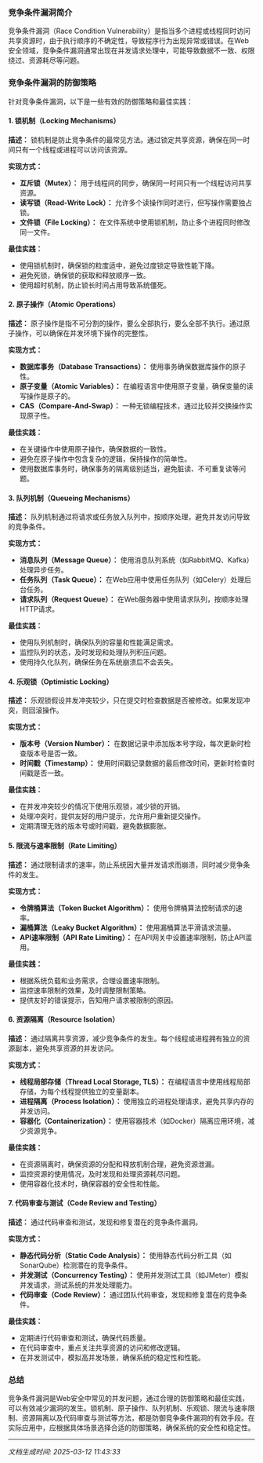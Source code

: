 ### 竞争条件漏洞简介

竞争条件漏洞（Race Condition Vulnerability）是指当多个进程或线程同时访问共享资源时，由于执行顺序的不确定性，导致程序行为出现异常或错误。在Web安全领域，竞争条件漏洞通常出现在并发请求处理中，可能导致数据不一致、权限绕过、资源耗尽等问题。

### 竞争条件漏洞的防御策略

针对竞争条件漏洞，以下是一些有效的防御策略和最佳实践：

#### 1. 锁机制（Locking Mechanisms）

**描述：** 锁机制是防止竞争条件的最常见方法。通过锁定共享资源，确保在同一时间只有一个线程或进程可以访问该资源。

**实现方式：**
- **互斥锁（Mutex）：** 用于线程间的同步，确保同一时间只有一个线程访问共享资源。
- **读写锁（Read-Write Lock）：** 允许多个读操作同时进行，但写操作需要独占锁。
- **文件锁（File Locking）：** 在文件系统中使用锁机制，防止多个进程同时修改同一文件。

**最佳实践：**
- 使用锁机制时，确保锁的粒度适中，避免过度锁定导致性能下降。
- 避免死锁，确保锁的获取和释放顺序一致。
- 使用超时机制，防止锁长时间占用导致系统僵死。

#### 2. 原子操作（Atomic Operations）

**描述：** 原子操作是指不可分割的操作，要么全部执行，要么全部不执行。通过原子操作，可以确保在并发环境下操作的完整性。

**实现方式：**
- **数据库事务（Database Transactions）：** 使用事务确保数据库操作的原子性。
- **原子变量（Atomic Variables）：** 在编程语言中使用原子变量，确保变量的读写操作是原子的。
- **CAS（Compare-And-Swap）：** 一种无锁编程技术，通过比较并交换操作实现原子性。

**最佳实践：**
- 在关键操作中使用原子操作，确保数据的一致性。
- 避免在原子操作中包含复杂的逻辑，保持操作的简单性。
- 使用数据库事务时，确保事务的隔离级别适当，避免脏读、不可重复读等问题。

#### 3. 队列机制（Queueing Mechanisms）

**描述：** 队列机制通过将请求或任务放入队列中，按顺序处理，避免并发访问导致的竞争条件。

**实现方式：**
- **消息队列（Message Queue）：** 使用消息队列系统（如RabbitMQ、Kafka）处理异步任务。
- **任务队列（Task Queue）：** 在Web应用中使用任务队列（如Celery）处理后台任务。
- **请求队列（Request Queue）：** 在Web服务器中使用请求队列，按顺序处理HTTP请求。

**最佳实践：**
- 使用队列机制时，确保队列的容量和性能满足需求。
- 监控队列的状态，及时发现和处理队列积压问题。
- 使用持久化队列，确保任务在系统崩溃后不会丢失。

#### 4. 乐观锁（Optimistic Locking）

**描述：** 乐观锁假设并发冲突较少，只在提交时检查数据是否被修改。如果发现冲突，则回滚操作。

**实现方式：**
- **版本号（Version Number）：** 在数据记录中添加版本号字段，每次更新时检查版本号是否一致。
- **时间戳（Timestamp）：** 使用时间戳记录数据的最后修改时间，更新时检查时间戳是否一致。

**最佳实践：**
- 在并发冲突较少的情况下使用乐观锁，减少锁的开销。
- 处理冲突时，提供友好的用户提示，允许用户重新提交操作。
- 定期清理无效的版本号或时间戳，避免数据膨胀。

#### 5. 限流与速率限制（Rate Limiting）

**描述：** 通过限制请求的速率，防止系统因大量并发请求而崩溃，同时减少竞争条件的发生。

**实现方式：**
- **令牌桶算法（Token Bucket Algorithm）：** 使用令牌桶算法控制请求的速率。
- **漏桶算法（Leaky Bucket Algorithm）：** 使用漏桶算法平滑请求流量。
- **API速率限制（API Rate Limiting）：** 在API网关中设置速率限制，防止API滥用。

**最佳实践：**
- 根据系统负载和业务需求，合理设置速率限制。
- 监控速率限制的效果，及时调整限制策略。
- 提供友好的错误提示，告知用户请求被限制的原因。

#### 6. 资源隔离（Resource Isolation）

**描述：** 通过隔离共享资源，减少竞争条件的发生。每个线程或进程拥有独立的资源副本，避免共享资源的并发访问。

**实现方式：**
- **线程局部存储（Thread Local Storage, TLS）：** 在编程语言中使用线程局部存储，为每个线程提供独立的变量副本。
- **进程隔离（Process Isolation）：** 使用独立的进程处理请求，避免共享内存的并发访问。
- **容器化（Containerization）：** 使用容器技术（如Docker）隔离应用环境，减少资源竞争。

**最佳实践：**
- 在资源隔离时，确保资源的分配和释放机制合理，避免资源泄漏。
- 监控资源的使用情况，及时发现和处理资源耗尽问题。
- 使用容器化技术时，确保容器的安全性和性能。

#### 7. 代码审查与测试（Code Review and Testing）

**描述：** 通过代码审查和测试，发现和修复潜在的竞争条件漏洞。

**实现方式：**
- **静态代码分析（Static Code Analysis）：** 使用静态代码分析工具（如SonarQube）检测潜在的竞争条件。
- **并发测试（Concurrency Testing）：** 使用并发测试工具（如JMeter）模拟并发请求，测试系统的并发处理能力。
- **代码审查（Code Review）：** 通过团队代码审查，发现和修复潜在的竞争条件。

**最佳实践：**
- 定期进行代码审查和测试，确保代码质量。
- 在代码审查中，重点关注共享资源的访问和修改逻辑。
- 在并发测试中，模拟高并发场景，确保系统的稳定性和性能。

### 总结

竞争条件漏洞是Web安全中常见的并发问题，通过合理的防御策略和最佳实践，可以有效减少漏洞的发生。锁机制、原子操作、队列机制、乐观锁、限流与速率限制、资源隔离以及代码审查与测试等方法，都是防御竞争条件漏洞的有效手段。在实际应用中，应根据具体场景选择合适的防御策略，确保系统的安全性和稳定性。

---

*文档生成时间: 2025-03-12 11:43:33*





















